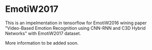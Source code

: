 # EmotiW2017

This is an impelmentation in tensorflow for EmotiW2016 wining paper "Video-Based Emotion Recognition using CNN-RNN and C3D
Hybrid Networks" with EmotiW2017 dataset.

More information to be added soon.
